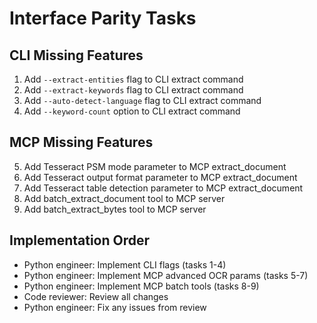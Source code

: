 # Interface Parity Tasks

## CLI Missing Features

1. Add `--extract-entities` flag to CLI extract command
2. Add `--extract-keywords` flag to CLI extract command
3. Add `--auto-detect-language` flag to CLI extract command
4. Add `--keyword-count` option to CLI extract command

## MCP Missing Features

5. Add Tesseract PSM mode parameter to MCP extract_document
6. Add Tesseract output format parameter to MCP extract_document
7. Add Tesseract table detection parameter to MCP extract_document
8. Add batch_extract_document tool to MCP server
9. Add batch_extract_bytes tool to MCP server

## Implementation Order

- Python engineer: Implement CLI flags (tasks 1-4)
- Python engineer: Implement MCP advanced OCR params (tasks 5-7)
- Python engineer: Implement MCP batch tools (tasks 8-9)
- Code reviewer: Review all changes
- Python engineer: Fix any issues from review
